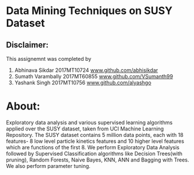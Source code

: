 # Data Mining Techniques on SUSY Dataset
## Disclaimer:
This assignemnt was completed by
  1) Abhinava Sikdar 2017MT10724 www.github.com/abhisikdar
  2) Sumath Varambally 2017MT60855 www.github.com/VSumanth99
  3) Yashank Singh 2017MT10756 www.github.com/alyashgo

# About:
Exploratory data analysis and various supervised learning algorithms applied over the SUSY dataset, taken from UCI Machine Learning Repository.
The SUSY dataset contains 5 million data points, each with 18 features- 8 low level particle kinetics features and 10 higher level features which are functions of the first 8.
We perform Exploratory Data Analysis followed by Supervised Classification algorithms like Decision Trees(with pruning), Random Forests, Naive Bayes, KNN, ANN and Bagging with Trees. We also perform parameter tuning.
